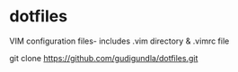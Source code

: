 # dotfiles
VIM configuration files- includes .vim directory &amp; .vimrc file

git clone https://github.com/gudigundla/dotfiles.git
